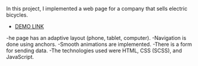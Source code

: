 In this project, I implemented a web page for a company that sells electric bicycles.

- [DEMO LINK](https://okosohor.github.io/landing/)

-he page has an adaptive layout (phone, tablet, computer).
-Navigation is done using anchors.
-Smooth animations are implemented.
-There is a form for sending data.
-The technologies used were HTML, CSS (SCSS), and JavaScript.

